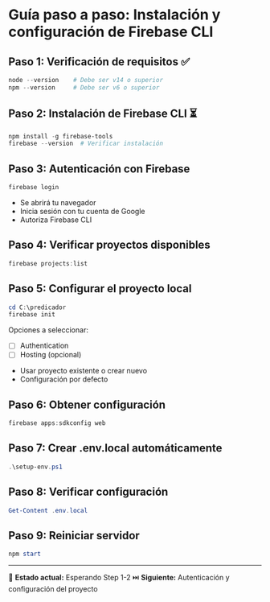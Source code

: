 # Guía paso a paso: Instalación y configuración de Firebase CLI

## Paso 1: Verificación de requisitos ✅
```powershell
node --version    # Debe ser v14 o superior
npm --version     # Debe ser v6 o superior
```

## Paso 2: Instalación de Firebase CLI ⏳
```powershell
npm install -g firebase-tools
firebase --version  # Verificar instalación
```

## Paso 3: Autenticación con Firebase
```powershell
firebase login
```
- Se abrirá tu navegador
- Inicia sesión con tu cuenta de Google
- Autoriza Firebase CLI

## Paso 4: Verificar proyectos disponibles
```powershell
firebase projects:list
```

## Paso 5: Configurar el proyecto local
```powershell
cd C:\predicador
firebase init
```
Opciones a seleccionar:
- [ ] Authentication
- [ ] Hosting (opcional)
- Usar proyecto existente o crear nuevo
- Configuración por defecto

## Paso 6: Obtener configuración
```powershell
firebase apps:sdkconfig web
```

## Paso 7: Crear .env.local automáticamente
```powershell
.\setup-env.ps1
```

## Paso 8: Verificar configuración
```powershell
Get-Content .env.local
```

## Paso 9: Reiniciar servidor
```powershell
npm start
```

---
📝 **Estado actual:** Esperando Step 1-2
⏭️  **Siguiente:** Autenticación y configuración del proyecto

